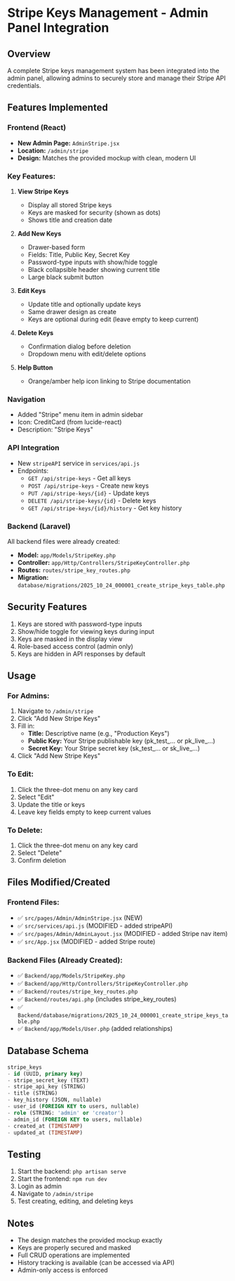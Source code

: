 # Stripe Keys Management - Admin Panel Integration

## Overview
A complete Stripe keys management system has been integrated into the admin panel, allowing admins to securely store and manage their Stripe API credentials.

## Features Implemented

### Frontend (React)
- **New Admin Page:** `AdminStripe.jsx`
- **Location:** `/admin/stripe`
- **Design:** Matches the provided mockup with clean, modern UI

### Key Features:
1. **View Stripe Keys**
   - Display all stored Stripe keys
   - Keys are masked for security (shown as dots)
   - Shows title and creation date

2. **Add New Keys**
   - Drawer-based form
   - Fields: Title, Public Key, Secret Key
   - Password-type inputs with show/hide toggle
   - Black collapsible header showing current title
   - Large black submit button

3. **Edit Keys**
   - Update title and optionally update keys
   - Same drawer design as create
   - Keys are optional during edit (leave empty to keep current)

4. **Delete Keys**
   - Confirmation dialog before deletion
   - Dropdown menu with edit/delete options

5. **Help Button**
   - Orange/amber help icon linking to Stripe documentation

### Navigation
- Added "Stripe" menu item in admin sidebar
- Icon: CreditCard (from lucide-react)
- Description: "Stripe Keys"

### API Integration
- New `stripeAPI` service in `services/api.js`
- Endpoints:
  - `GET /api/stripe-keys` - Get all keys
  - `POST /api/stripe-keys` - Create new keys
  - `PUT /api/stripe-keys/{id}` - Update keys
  - `DELETE /api/stripe-keys/{id}` - Delete keys
  - `GET /api/stripe-keys/{id}/history` - Get key history

### Backend (Laravel)
All backend files were already created:
- **Model:** `app/Models/StripeKey.php`
- **Controller:** `app/Http/Controllers/StripeKeyController.php`
- **Routes:** `routes/stripe_key_routes.php`
- **Migration:** `database/migrations/2025_10_24_000001_create_stripe_keys_table.php`

## Security Features
1. Keys are stored with password-type inputs
2. Show/hide toggle for viewing keys during input
3. Keys are masked in the display view
4. Role-based access control (admin only)
5. Keys are hidden in API responses by default

## Usage

### For Admins:
1. Navigate to `/admin/stripe`
2. Click "Add New Stripe Keys"
3. Fill in:
   - **Title:** Descriptive name (e.g., "Production Keys")
   - **Public Key:** Your Stripe publishable key (pk_test_... or pk_live_...)
   - **Secret Key:** Your Stripe secret key (sk_test_... or sk_live_...)
4. Click "Add New Stripe Keys"

### To Edit:
1. Click the three-dot menu on any key card
2. Select "Edit"
3. Update the title or keys
4. Leave key fields empty to keep current values

### To Delete:
1. Click the three-dot menu on any key card
2. Select "Delete"
3. Confirm deletion

## Files Modified/Created

### Frontend Files:
- ✅ `src/pages/Admin/AdminStripe.jsx` (NEW)
- ✅ `src/services/api.js` (MODIFIED - added stripeAPI)
- ✅ `src/pages/Admin/AdminLayout.jsx` (MODIFIED - added Stripe nav item)
- ✅ `src/App.jsx` (MODIFIED - added Stripe route)

### Backend Files (Already Created):
- ✅ `Backend/app/Models/StripeKey.php`
- ✅ `Backend/app/Http/Controllers/StripeKeyController.php`
- ✅ `Backend/routes/stripe_key_routes.php`
- ✅ `Backend/routes/api.php` (includes stripe_key_routes)
- ✅ `Backend/database/migrations/2025_10_24_000001_create_stripe_keys_table.php`
- ✅ `Backend/app/Models/User.php` (added relationships)

## Database Schema
```sql
stripe_keys
- id (UUID, primary key)
- stripe_secret_key (TEXT)
- stripe_api_key (STRING)
- title (STRING)
- key_history (JSON, nullable)
- user_id (FOREIGN KEY to users, nullable)
- role (STRING: 'admin' or 'creator')
- admin_id (FOREIGN KEY to users, nullable)
- created_at (TIMESTAMP)
- updated_at (TIMESTAMP)
```

## Testing
1. Start the backend: `php artisan serve`
2. Start the frontend: `npm run dev`
3. Login as admin
4. Navigate to `/admin/stripe`
5. Test creating, editing, and deleting keys

## Notes
- The design matches the provided mockup exactly
- Keys are properly secured and masked
- Full CRUD operations are implemented
- History tracking is available (can be accessed via API)
- Admin-only access is enforced
